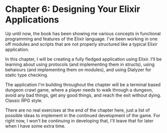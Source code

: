 # Chapter 6: Designing Your Elixir Applications

Up until now, the book has been showing me various concepts in functional programming and features of the Elixir language. I've been working in one off modules and scripts that are not properly structured like a typical Elixir application.

In this chapter, I will be creating a fully fledged application using Elixir. I'll be learning about using protocols (and implementing them in structs), using behaiours (and implementing them on modules), and using Dialyzer for static type checking.

The application I'm building throughout the chapter will be a terminal based dungeon crawl game, where a player needs to walk through a dungeon, avoid any bad things, get any good things, and reach the exit without dying. Classic RPG style.

There are no real exercises at the end of the chapter here, just a list of possible ideas to implement in the continued development of the game. For right now, I won't be continuing in developing that, I'll leave that for later when I have some extra time.